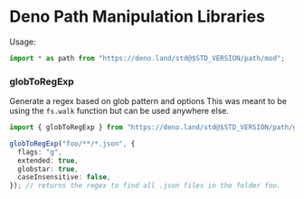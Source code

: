 # Deno Path Manipulation Libraries

Usage:

```ts
import * as path from "https://deno.land/std@$STD_VERSION/path/mod";
```

### globToRegExp

Generate a regex based on glob pattern and options This was meant to be using
the `fs.walk` function but can be used anywhere else.

```ts
import { globToRegExp } from "https://deno.land/std@$STD_VERSION/path/glob";

globToRegExp("foo/**/*.json", {
  flags: "g",
  extended: true,
  globstar: true,
  caseInsensitive: false,
}); // returns the regex to find all .json files in the folder foo.
```
